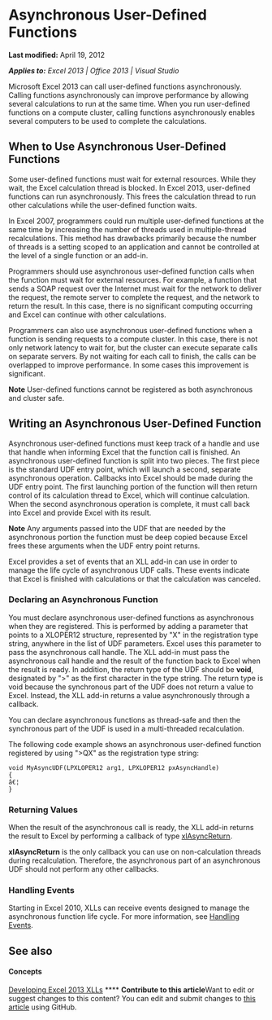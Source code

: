 
# Asynchronous User-Defined Functions

 **Last modified:** April 19, 2012

 _**Applies to:** Excel 2013 | Office 2013 | Visual Studio_

Microsoft Excel 2013 can call user-defined functions asynchronously. Calling functions asynchronously can improve performance by allowing several calculations to run at the same time. When you run user-defined functions on a compute cluster, calling functions asynchronously enables several computers to be used to complete the calculations.


## When to Use Asynchronous User-Defined Functions

Some user-defined functions must wait for external resources. While they wait, the Excel calculation thread is blocked. In Excel 2013, user-defined functions can run asynchronously. This frees the calculation thread to run other calculations while the user-defined function waits.

In Excel 2007, programmers could run multiple user-defined functions at the same time by increasing the number of threads used in multiple-thread recalculations. This method has drawbacks primarily because the number of threads is a setting scoped to an application and cannot be controlled at the level of a single function or an add-in.

Programmers should use asynchronous user-defined function calls when the function must wait for external resources. For example, a function that sends a SOAP request over the Internet must wait for the network to deliver the request, the remote server to complete the request, and the network to return the result. In this case, there is no significant computing occurring and Excel can continue with other calculations.

Programmers can also use asynchronous user-defined functions when a function is sending requests to a compute cluster. In this case, there is not only network latency to wait for, but the cluster can execute separate calls on separate servers. By not waiting for each call to finish, the calls can be overlapped to improve performance. In some cases this improvement is significant.


**Note**  User-defined functions cannot be registered as both asynchronous and cluster safe.


## Writing an Asynchronous User-Defined Function

Asynchronous user-defined functions must keep track of a handle and use that handle when informing Excel that the function call is finished. An asynchronous user-defined function is split into two pieces. The first piece is the standard UDF entry point, which will launch a second, separate asynchronous operation. Callbacks into Excel should be made during the UDF entry point. The first launching portion of the function will then return control of its calculation thread to Excel, which will continue calculation. When the second asynchronous operation is complete, it must call back into Excel and provide Excel with its result. 


**Note**  Any arguments passed into the UDF that are needed by the asynchronous portion the function must be deep copied because Excel frees these arguments when the UDF entry point returns.

Excel provides a set of events that an XLL add-in can use in order to manage the life cycle of asynchronous UDF calls. These events indicate that Excel is finished with calculations or that the calculation was canceled.


### Declaring an Asynchronous Function

You must declare asynchronous user-defined functions as asynchronous when they are registered. This is performed by adding a parameter that points to a XLOPER12 structure, represented by "X" in the registration type string, anywhere in the list of UDF parameters. Excel uses this parameter to pass the asynchronous call handle. The XLL add-in must pass the asynchronous call handle and the result of the function back to Excel when the result is ready. In addition, the return type of the UDF should be  **void**, designated by ">" as the first character in the type string. The return type is void because the synchronous part of the UDF does not return a value to Excel. Instead, the XLL add-in returns a value asynchronously through a callback. 

You can declare asynchronous functions as thread-safe and then the synchronous part of the UDF is used in a multi-threaded recalculation. 

The following code example shows an asynchronous user-defined function registered by using ">QX" as the registration type string:




```
void MyAsyncUDF(LPXLOPER12 arg1, LPXLOPER12 pxAsyncHandle)
{
â€¦
}
```


### Returning Values

When the result of the asynchronous call is ready, the XLL add-in returns the result to Excel by performing a callback of type  [xlAsyncReturn](159bc9bf-8dd5-4cd2-8384-474c74a3f112.md).

 **xlAsyncReturn** is the only callback you can use on non-calculation threads during recalculation. Therefore, the asynchronous part of an asynchronous UDF should not perform any other callbacks.


### Handling Events

Starting in Excel 2010, XLLs can receive events designed to manage the asynchronous function life cycle. For more information, see  [Handling Events](b67fcb83-a0e2-4349-88f5-bcc181306eac.md).


## See also


#### Concepts


 [Developing Excel 2013 XLLs](dd27ae4d-ef97-47db-885c-ddd955816900.md)
****   **Contribute to this article**Want to edit or suggest changes to this content? You can edit and submit changes to  [this article](https://github.com/jhershey00/VBA_Excel_Test/OpenXMLCon/articles/142eb27e-fb6f-4da3-bfb7-a88115bbb5d5.md) using GitHub.

